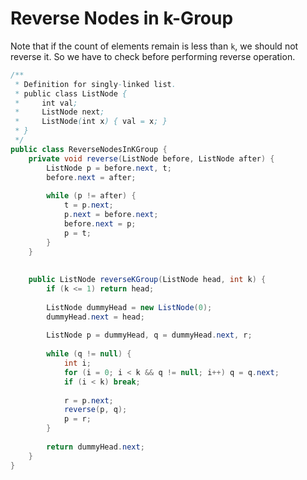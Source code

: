 # Reverse Nodes in k-Group

Note that if the count of elements remain is less than `k`, we should not reverse it.
So we have to check before performing reverse operation.

```java
/**
 * Definition for singly-linked list.
 * public class ListNode {
 *     int val;
 *     ListNode next;
 *     ListNode(int x) { val = x; }
 * }
 */
public class ReverseNodesInKGroup {
    private void reverse(ListNode before, ListNode after) {
        ListNode p = before.next, t;
        before.next = after;
        
        while (p != after) {
            t = p.next;
            p.next = before.next;
            before.next = p;
            p = t;
        }
    }
    
    
    public ListNode reverseKGroup(ListNode head, int k) {
        if (k <= 1) return head;
        
        ListNode dummyHead = new ListNode(0);
        dummyHead.next = head;
        
        ListNode p = dummyHead, q = dummyHead.next, r;
        
        while (q != null) {
            int i;
            for (i = 0; i < k && q != null; i++) q = q.next;
            if (i < k) break;
            
            r = p.next;
            reverse(p, q);
            p = r;
        }
        
        return dummyHead.next;
    }
}
```
